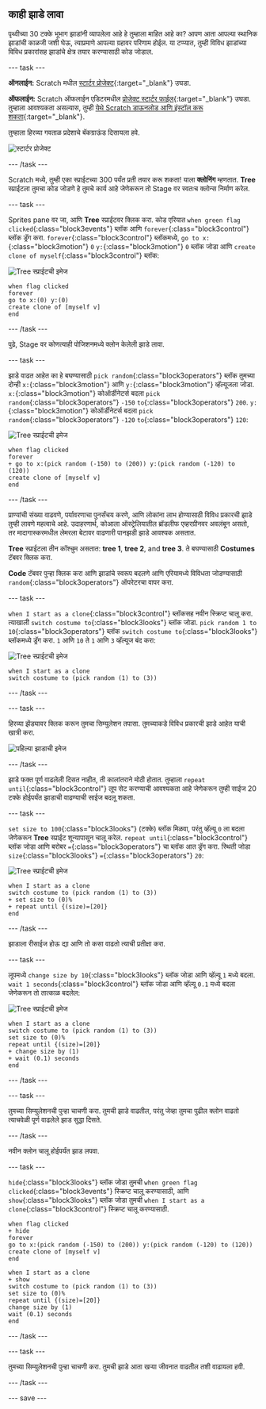 ## काही झाडे लावा

पृथ्वीच्या 30 टक्के भूभाग झाडांनी व्यापलेला आहे हे तुम्हाला माहित आहे का? आपण आता आपल्या स्थानिक झाडांची काळजी जशी घेऊ, त्याप्रमाणे आपल्या ग्रहावर परिणाम होईल. या टप्प्यात, तुम्ही विविध झाडांच्या विविध प्रकारांसह झाडांचे क्षेत्र तयार करण्यासाठी कोड जोडाल.

--- task ---

**ऑनलाईन:** Scratch मधील [स्टार्टर प्रोजेक्ट](http://rpf.io/tree-life-simulator-on){:target="_blank"} उघडा.

**ऑफलाईन:** Scratch ऑफलाईन एडिटरमधील [प्रोजेक्ट स्टार्टर फाईल](http://rpf.io/p/en/tree-life-simulator-get){:target="_blank"} उघडा. तुम्हाला आवश्यकता असल्यास, तुम्ही [येथे Scratch डाऊनलोड आणि इंस्टॉल करू शकता](https://scratch.mit.edu/download){:target="_blank"}.

तुम्हाला हिरव्या गवताळ प्रदेशाचे बॅकग्राऊंड दिसायला हवे.

![स्टार्टर प्रोजेक्ट](images/starter_project.png)

--- /task ---

Scratch मध्ये, तुम्ही एका स्प्राईटच्या 300 पर्यंत प्रती तयार करू शकता! याला **क्लोनिंग** म्हणतात. **Tree** स्प्राईटला तुमचा कोड जोडणे हे तुमचे कार्य आहे जेणेकरून तो Stage वर स्वतःच क्लोन्स निर्माण करेल.

--- task ---

Sprites pane वर जा, आणि **Tree** स्प्राईटवर क्लिक करा. कोड एरियात `when green flag clicked`{:class="block3events"} ब्लॉक आणि `forever`{:class="block3control"} ब्लॉक ड्रॅग करा. `forever`{:class="block3control"} ब्लॉकमध्ये, `go to x:`{:class="block3motion"} `0` `y:`{:class="block3motion"} `0` ब्लॉक जोडा आणि `create clone of myself`{:class="block3control"} ब्लॉक:

![Tree स्प्राईटची इमेज](images/tree-sprite.png)

```blocks3
when flag clicked
forever
go to x:(0) y:(0)
create clone of [myself v]
end
```

--- /task ---

पुढे, Stage वर कोणत्याही पोजिशनमध्ये क्लोन केलेली झाडे लावा.

--- task ---

झाडे वाढत आहेत का हे बघण्यासाठी `pick random`{:class="block3operators"} ब्लॉक तुमच्या दोन्ही `x:`{:class="block3motion"} आणि `y:`{:class="block3motion"} व्हॅल्यूजला जोडा. `x:`{:class="block3motion"} कोऑर्डीनेटर्स बदला `pick random`{:class="block3operators"} `-150` `to`{:class="block3operators"} `200`. `y:`{:class="block3motion"} कोऑर्डीनेटर्स बदला `pick random`{:class="block3operators"} `-120` `to`{:class="block3operators"} `120`:

![Tree स्प्राईटची इमेज](images/tree-sprite.png)

```blocks3
when flag clicked
forever
+ go to x:(pick random (-150) to (200)) y:(pick random (-120) to (120))
create clone of [myself v]
end
```

--- /task ---

प्राण्यांची संख्या वाढवणे, पर्यावरणाचा पुनर्संचय करणे, आणि लोकांना लाभ होण्यासाठी विविध प्रकारची झाडे तुम्ही लावणे महत्वाचे आहे. उदाहरणार्थ, कोआला ऑस्ट्रेलियातील ब्रॉडलीफ एव्हरग्रीनवर अवलंबून असतो, तर मादागास्करमधील लेमरला बेटावर वाढणारी पानझडी झाडे आवश्यक असतात.

**Tree** स्प्राईटला तीन कॉश्चुम असतात: **tree 1**, **tree 2**, and **tree 3**. ते बघण्यासाठी **Costumes** टॅबवर क्लिक करा.

**Code** टॅबवर पुन्हा क्लिक करा आणि झाडांचे स्वरूप बदलणे आणि एरियामध्ये विविधता जोडण्यासाठी `random`{:class="block3operators"} ऑपरेटरचा वापर करा.

--- task ---

`when I start as a clone`{:class="block3control"} ब्लॉकसह नवीन स्क्रिप्ट चालू करा. त्याखाली `switch costume to`{:class="block3looks"} ब्लॉक जोडा. `pick random 1 to 10`{:class="block3operators"} ब्लॉक `switch costume to`{:class="block3looks"} ब्लॉकमध्ये ड्रॅग करा. `1` आणि `10` ते `1` आणि `3` व्हॅल्यूज बंद करा:

![Tree स्प्राईटची इमेज](images/tree-sprite.png)

```blocks3
when I start as a clone
switch costume to (pick random (1) to (3))
```

--- /task ---

--- task ---

हिरव्या झेंड्यावर क्लिक करून तुमचा सिम्युलेशन तपासा. तुमच्याकडे विविध प्रकारची झाडे आहेत याची खात्री करा.

![पहिल्या झाडाची इमेज ](images/first-trees.png)

--- /task ---

झाडे फक्त पूर्ण वाढलेली दिसत नाहीत, ती कालांतराने मोठी होतात. तुम्हाला `repeat until`{:class="block3control"} लूप सेट करण्याची आवश्यकता आहे जेणेकरून तुम्ही साईज 20 टक्के होईपर्यंत झाडाची वाढण्याची साईज बदलू शकता.

--- task ---

`set size to 100`{:class="block3looks"} (टक्के) ब्लॉक मिळवा, परंतु व्हॅल्यू `0` ला बदला जेणेकरून **Tree** स्प्राईट शून्यापासून चालू करेल. `repeat until`{:class="block3control"} ब्लॉक जोडा आणि बरोबर `=`{:class="block3operators"} चा ब्लॉक आत ड्रॅग करा. स्थिती जोडा `size`{:class="block3looks"} `=`{:class="block3operators"} `20`:

![Tree स्प्राईटची इमेज](images/tree-sprite.png)

```blocks3
when I start as a clone
switch costume to (pick random (1) to (3))
+ set size to (0)%
+ repeat until {(size)=[20]}
end
```

--- /task ---

झाडाला रीसाईज होऊ द्या आणि तो कसा वाढतो त्याची प्रतीक्षा करा.

--- task ---

लूपमध्ये `change size by 10`{:class="block3looks"} ब्लॉक जोडा आणि व्हॅल्यू `1` मध्ये बदला. `wait 1 seconds`{:class="block3control"} ब्लॉक जोडा आणि व्हॅल्यू `0.1` मध्ये बदला जेणेकरून तो तात्काळ बदलेल:

![Tree स्प्राईटची इमेज](images/tree-sprite.png)

```blocks3
when I start as a clone
switch costume to (pick random (1) to (3))
set size to (0)%
repeat until {(size)=[20]}
+ change size by (1)
+ wait (0.1) seconds
end
```

--- /task ---

--- task ---

तुमच्या सिम्युलेशनची पुन्हा चाचणी करा. तुमची झाडे वाढतील, परंतु जेव्हा तुमचा पुढील क्लोन वाढतो त्याचवेळी पूर्ण वाढलेले झाड सुद्धा दिसते.

--- /task ---

नवीन क्लोन चालू होईपर्यंत झाड लपवा.

--- task ---

`hide`{:class="block3looks"} ब्लॉक जोडा तुमची `when green flag clicked`{:class="block3events"} स्क्रिप्ट चालू करण्यासाठी, आणि `show`{:class="block3looks"} ब्लॉक जोडा तुमची `when I start as a clone`{:class="block3control"} स्क्रिप्ट चालू करण्यासाठी.

```blocks3
when flag clicked
+ hide
forever
go to x:(pick random (-150) to (200)) y:(pick random (-120) to (120))
create clone of [myself v]
end
```

```blocks3
when I start as a clone
+ show
switch costume to (pick random (1) to (3))
set size to (0)%
repeat until {(size)=[20]}
change size by (1)
wait (0.1) seconds
end
```

--- /task ---

--- task ---

तुमच्या सिम्युलेशनची पुन्हा चाचणी करा. तुमची झाडे आता खऱ्या जीवनात वाढतील तशी वाढायला हवी.

--- /task ---

--- save ---
